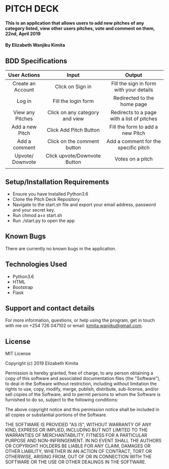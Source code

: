 # PITCH DECK

#### This is an application that allows users to add new pitches of any category listed, view other users pitches, vote and comment on them, 22nd, April 2019

#### By **Elizabeth Wanjiku Kimita**

## BDD Specifications

| User Actions             |       Input                       |            Output                           |
| :---------------------:  |   :--------------------------:    |  :---------------------------------------:  |
| Create an Account        |   Click on Sign in                | Fill the sign in form with your details     |
| Log in                   |   Fill the login form             | Redirected to the home page                 |
| View any Pitches         |   Click on any category and view  | Redirects to a page with a list of pitches  |
| Add a new Pitch          |   Click Add Pitch Button          | Fill the form to add a new Pitch            |
| Add a comment            |   Click on the comment button     | Add a comment for the specific pitch        |
| Upvote/ Downvote         |   Click upvote/Downvote Button    | Votes on a pitch                            |
|                          |                                   |                                             |


## Setup/Installation Requirements
* Ensure you have Installed Python3.6
* Clone the Pitch Deck Repository
* Navigate to the start.sh file and export your email address, password and your secret key.
* Run chmod a+x start.sh
* Run ./start.py to open the app


## Known Bugs
There are currently no known bugs in the application.

## Technologies Used
* Python3.6
* HTML
* Bootstrap
* Flask

## Support and contact details
For more information, questions, or help using the program, get in touch with me on +254 726 047102 or email: kimita.wanjiku@gmail.com.

## License

MIT License

Copyright (c) 2019 Elizabeth Kimita

Permission is hereby granted, free of charge, to any person obtaining a copy of this software and associated documentation files (the "Software"), to deal in the Software without restriction, including without limitation the rights to use, copy, modify, merge, publish, distribute, sub-license, and/or sell copies of the Software, and to permit persons to whom the Software is furnished to do so, subject to the following conditions:

The above copyright notice and this permission notice shall be included in all copies or substantial portions of the Software.

THE SOFTWARE IS PROVIDED "AS IS", WITHOUT WARRANTY OF ANY KIND, EXPRESS OR IMPLIED, INCLUDING BUT NOT LIMITED TO THE WARRANTIES OF MERCHANTABILITY, FITNESS FOR A PARTICULAR PURPOSE AND NON-INFRINGEMENT. IN NO EVENT SHALL THE AUTHORS OR COPYRIGHT HOLDERS BE LIABLE FOR ANY CLAIM, DAMAGES OR OTHER LIABILITY, WHETHER IN AN ACTION OF CONTRACT, TORT OR OTHERWISE, ARISING FROM, OUT OF OR IN CONNECTION WITH THE SOFTWARE OR THE USE OR OTHER DEALINGS IN THE SOFTWARE.
  